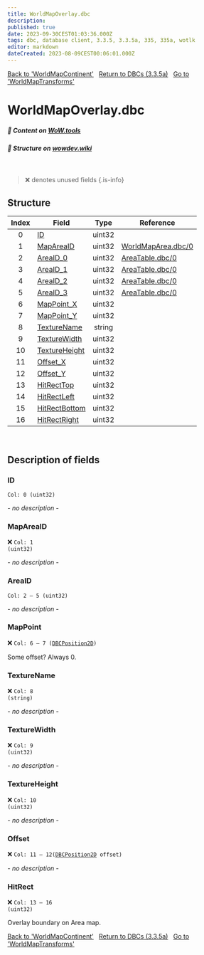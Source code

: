 ```yaml
---
title: WorldMapOverlay.dbc
description:
published: true
date: 2023-09-30CEST01:03:36.000Z
tags: dbc, database client, 3.3.5, 3.3.5a, 335, 335a, wotlk
editor: markdown
dateCreated: 2023-08-09CEST00:06:01.000Z
---
```

<a href="https://trinitycore.info/files/DBC/335/worldmapcontinent" class="mt-5 v-btn v-btn--depressed v-btn--flat v-btn--outlined theme--light v-size--default darkblue--text text--lighten-3"><span class="v-btn__content"><i aria-hidden="true" class="v-icon notranslate v-icon--left mdi mdi-arrow-left theme--light"></i><span>Back to 'WorldMapContinent'</span></span></a>&nbsp;&nbsp;&nbsp;<a href="https://trinitycore.info/files/DBC/335/home" class="mt-5 v-btn v-btn--depressed v-btn--flat v-btn--outlined theme--light v-size--default darkblue--text text--lighten-3"><span class="v-btn__content"><i aria-hidden="true" class="v-icon notranslate v-icon--left mdi mdi-home-outline theme--light"></i><span>Return to DBCs (3.3.5a)</span></span></a>&nbsp;&nbsp;&nbsp;<a href="https://trinitycore.info/files/DBC/335/worldmaptransforms" class="mt-5 v-btn v-btn--depressed v-btn--flat v-btn--outlined theme--light v-size--default darkblue--text text--lighten-3"><span class="v-btn__content"><span>Go to 'WorldMapTransforms'</span><i aria-hidden="true" class="v-icon notranslate v-icon--right mdi mdi-arrow-right theme--light"></i></span></a>

# WorldMapOverlay.dbc
##### :open_book: Content on [WoW.tools](https://wow.tools/dbc/?dbc=worldmapoverlay&build=3.3.5.12340)
##### :pencil: Structure on [wowdev.wiki](https://wowdev.wiki/DB/WorldMapOverlay)
&nbsp;

> :x: denotes unused fields
{.is-info}


## Structure

| Index | Field | Type | Reference |
| :---: | --- | :---: | --- |
| 0 | [ID](#id) | uint32 |  |
| 1 | [MapAreaID](#mapareaid) | uint32 | [WorldMapArea.dbc/0](/files/DBC/335/worldmaparea#id) |
| 2 | [AreaID_0](#areaid) | uint32 | [AreaTable.dbc/0](/files/DBC/335/areatable#id) |
| 3 | [AreaID_1](#areaid) | uint32 | [AreaTable.dbc/0](/files/DBC/335/areatable#id) |
| 4 | [AreaID_2](#areaid) | uint32 | [AreaTable.dbc/0](/files/DBC/335/areatable#id) |
| 5 | [AreaID_3](#areaid) | uint32 | [AreaTable.dbc/0](/files/DBC/335/areatable#id) |
| 6 | [MapPoint_X](#mappoint) | uint32 |  |
| 7 | [MapPoint_Y](#mappoint) | uint32 |  |
| 8 | [TextureName](#texturename) | string |  |
| 9 | [TextureWidth](#texturewidth) | uint32 |  |
| 10 | [TextureHeight](#textureheight) | uint32 |  |
| 11 | [Offset_X](#offset) | uint32 |  |
| 12 | [Offset_Y](#offset) | uint32 |  |
| 13 | [HitRectTop](#hitrect) | uint32 |  |
| 14 | [HitRectLeft](#hitrect) | uint32 |  |
| 15 | [HitRectBottom](#hitrect) | uint32 |  |
| 16 | [HitRectRight](#hitrect) | uint32 |  |
&nbsp;
## Description of fields

### ID
<code>Col: 0 (uint32)</code>

*- no description -*
&nbsp;

### MapAreaID
:x: <code>Col: 1 (uint32)</code>

*- no description -*
&nbsp;

### AreaID
<code>Col: 2 &ndash; 5 (uint32)</code>

*- no description -*
&nbsp;

### MapPoint
:x: <code>Col: 6 &ndash; 7 ([DBCPosition2D](/how-to/worldposition))</code>

Some offset? Always 0.
&nbsp;

### TextureName
:x: <code>Col: 8 (string)</code>

*- no description -*
&nbsp;

### TextureWidth
:x: <code>Col: 9 (uint32)</code>

*- no description -*
&nbsp;

### TextureHeight
:x: <code>Col: 10 (uint32)</code>

*- no description -*
&nbsp;

### Offset
:x: <code>Col: 11 &ndash; 12([DBCPosition2D](/how-to/worldposition) offset)</code>

*- no description -*
&nbsp;

### HitRect
:x: <code>Col: 13 &ndash; 16 (uint32)</code>

Overlay boundary on Area map.
&nbsp;

<a href="https://trinitycore.info/files/DBC/335/worldmapcontinent" class="mt-5 v-btn v-btn--depressed v-btn--flat v-btn--outlined theme--light v-size--default darkblue--text text--lighten-3"><span class="v-btn__content"><i aria-hidden="true" class="v-icon notranslate v-icon--left mdi mdi-arrow-left theme--light"></i><span>Back to 'WorldMapContinent'</span></span></a>&nbsp;&nbsp;&nbsp;<a href="https://trinitycore.info/files/DBC/335/home" class="mt-5 v-btn v-btn--depressed v-btn--flat v-btn--outlined theme--light v-size--default darkblue--text text--lighten-3"><span class="v-btn__content"><i aria-hidden="true" class="v-icon notranslate v-icon--left mdi mdi-home-outline theme--light"></i><span>Return to DBCs (3.3.5a)</span></span></a>&nbsp;&nbsp;&nbsp;<a href="https://trinitycore.info/files/DBC/335/worldmaptransforms" class="mt-5 v-btn v-btn--depressed v-btn--flat v-btn--outlined theme--light v-size--default darkblue--text text--lighten-3"><span class="v-btn__content"><span>Go to 'WorldMapTransforms'</span><i aria-hidden="true" class="v-icon notranslate v-icon--right mdi mdi-arrow-right theme--light"></i></span></a>
